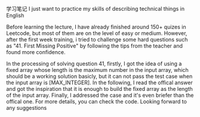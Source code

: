 学习笔记
I just want to practice my skills of describing technical things in English

Before learning the lecture, I have already finished around 150+ quizes in Leetcode, but most of them are on the level of easy or medium. However, after the first week training, i tried to challenge some hard questions such as "41. First Missing Positive" by following the tips from the teacher and found more confidence. 

In the processing of solving question 41, firstly, I got the idea of using a fixed array whose length is the maximum number in the input array, which should be a working solution basicly, but it can not pass the test case when the input array is [MAX_INTEGER]. In the following, I read the offical answer and got the inspiration that it is enough to build the fixed array as the length of the input array. Finally, I addressed the case and it's even briefer than the offical one. For more details, you can check the code. Looking forward to any suggestions
